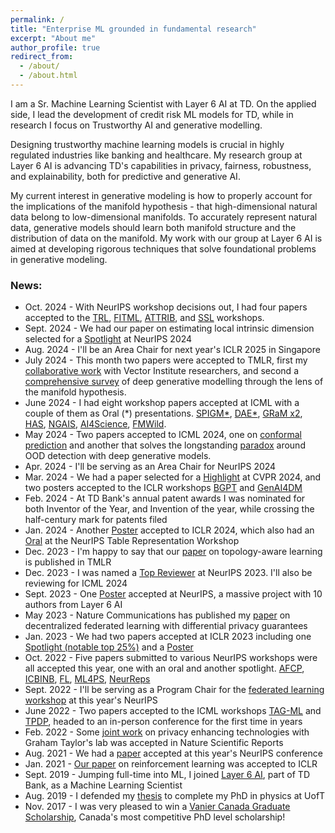 ```yaml
---
permalink: /
title: "Enterprise ML grounded in fundamental research"
excerpt: "About me"
author_profile: true
redirect_from: 
  - /about/
  - /about.html
---
```


I am a Sr. Machine Learning Scientist with Layer 6 AI at TD. On the applied side, I lead the development of credit risk ML models for TD, while in research I focus on Trustworthy AI and generative modelling.

Designing trustworthy machine learning models is crucial in highly regulated industries like banking and healthcare. My research group at Layer 6 AI is advancing TD's capabilities in privacy, fairness, robustness, and explainability, both for predictive and generative AI.

My current interest in generative modeling is how to properly account for the implications of the manifold hypothesis - that high-dimensional natural data belong to low-dimensional manifolds. To accurately represent natural data, generative models should learn both manifold structure and the distribution of data on the manifold. My work with our group at Layer 6 AI is aimed at developing rigorous techniques that solve foundational problems in generative modeling.

### News:
- Oct. 2024 - With NeurIPS workshop decisions out, I had four papers accepted to the [TRL](https://table-representation-learning.github.io/), [FITML](https://sites.google.com/view/neurips2024-ftw/home), [ATTRIB](https://attrib-workshop.cc/), and [SSL](https://sslneurips2024.github.io/index.html) workshops.
- Sept. 2024 - We had our paper on estimating local intrinsic dimension selected for a [Spotlight](https://arxiv.org/abs/2406.03537) at NeurIPS 2024
- Aug. 2024 - I'll be an Area Chair for next year's ICLR 2025 in Singapore
- July 2024 - This month two papers were accepted to TMLR, first my [collaborative work](https://openreview.net/forum?id=YN0IcnXqsr) with Vector Institute researchers, and second a [comprehensive survey](https://openreview.net/forum?id=a90WpmSi0I) of deep generative modelling through the lens of the manifold hypothesis.
- June 2024 - I had eight workshop papers accepted at ICML with a couple of them as Oral (\*) presentations. [SPIGM\*](https://spigmworkshop2024.github.io/), [DAE\*](https://differentiable.xyz/), [GRaM x2](https://gram-workshop.github.io/schedule.html), [HAS](https://humans-algs-society.github.io/), [NGAIS](https://icml-nextgenaisafety.github.io/), [AI4Science](https://ai4sciencecommunity.github.io/icml24.html), [FMWild](https://icml-fm-wild.github.io/).
- May 2024 - Two papers accepted to ICML 2024, one on [conformal prediction](https://arxiv.org/abs/2401.13744) and another that solves the longstanding [paradox](https://arxiv.org/abs/2403.18910) around OOD detection with deep generative models.
- Apr. 2024 - I'll be serving as an Area Chair for NeurIPS 2024
- Mar. 2024 - We had a paper selected for a [Highlight](https://arxiv.org/abs/2312.10144) at CVPR 2024, and two posters accepted to the ICLR workshops [BGPT](https://sites.google.com/view/bgpt-iclr24) and [GenAI4DM](https://sites.google.com/view/genai4dm-iclr2024)
- Feb. 2024 - At TD Bank's annual patent awards I was nominated for both Inventor of the Year, and Invention of the year, while crossing the half-century mark for patents filed
- Jan. 2024 - Another [Poster](https://openreview.net/forum?id=EpYnZpDpsQ) accepted to ICLR 2024, which also had an [Oral](https://table-representation-learning.github.io/#accepted-papers) at the NeurIPS Table Representation Workshop
- Dec. 2023 - I'm happy to say that our [paper](https://openreview.net/forum?id=lTOku838Zv) on topology-aware learning is published in TMLR
- Dec. 2023 - I was named a [Top Reviewer](https://neurips.cc/Conferences/2023/ProgramCommittee) at NeurIPS 2023. I'll also be reviewing for ICML 2024
- Sept. 2023 - One [Poster](https://openreview.net/forum?id=08zf7kTOoh) accepted at NeurIPS, a massive project with 10 authors from Layer 6 AI
- May 2023 - Nature Communications has published my [paper](https://www.nature.com/articles/s41467-023-38569-4) on decentralized federated learning with differential privacy guarantees
- Jan. 2023 - We had two papers accepted at ICLR 2023 including one [Spotlight (notable top 25%)](https://openreview.net/forum?id=qLOaeRvteqbx) and a [Poster](https://openreview.net/forum?id=Rvee9CAX4fi)
- Oct. 2022 - Five papers submitted to various NeurIPS workshops were all accepted this year, one with an oral and another spotlight. [AFCP](https://www.afciworkshop.org/afcp2022), [ICBINB](https://sites.google.com/view/icbinb-2022/), [FL](https://federated-learning.org/fl-neurips-2022/), [ML4PS](https://ml4physicalsciences.github.io/2022/), [NeurReps](https://www.neurreps.org/)
- Sept. 2022 - I'll be serving as a Program Chair for the [federated learning workshop](https://federated-learning.org/fl-neurips-2022/) at this year's NeurIPS
- June 2022 - Two papers accepted to the ICML workshops [TAG-ML](https://www.tagds.com/events/conferences/tag-in-machine-learning) and [TPDP](https://tpdp.journalprivacyconfidentiality.org/2022/), headed to an in-person conference for the first time in years
- Feb. 2022 - Some [joint work](https://www.nature.com/articles/s41598-022-05539-7) on privacy enhancing technologies with Graham Taylor's lab was accepted in Nature Scientific Reports
- Aug. 2021 - We had a [paper](https://proceedings.neurips.cc/paper/2021/hash/dfd786998e082758be12670d856df755-Abstract.html) accepted at this year's NeurIPS conference
- Jan. 2021 - [Our paper](https://openreview.net/forum?id=W3Wf_wKmqm9) on reinforcement learning was accepted to ICLR
- Sept. 2019 - Jumping full-time into ML, I joined [Layer 6 AI](https://layer6.ai/), part of TD Bank, as a Machine Learning Scientist
- Aug. 2019 - I defended my [thesis](https://tspace.library.utoronto.ca/handle/1807/97354) to complete my PhD in physics at UofT
- Nov. 2017 - I was very pleased to win a [Vanier Canada Graduate Scholarship](https://vanier.gc.ca/en/home-accueil.html), Canada's most competitive PhD level scholarship!